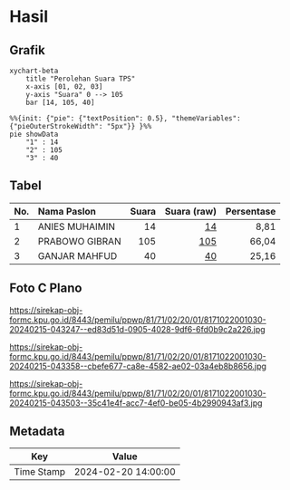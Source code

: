 # Hasil

## Grafik

```mermaid
xychart-beta
    title "Perolehan Suara TPS"
    x-axis [01, 02, 03]
    y-axis "Suara" 0 --> 105
    bar [14, 105, 40]
```

```mermaid
%%{init: {"pie": {"textPosition": 0.5}, "themeVariables": {"pieOuterStrokeWidth": "5px"}} }%%
pie showData
    "1" : 14
    "2" : 105
    "3" : 40
```

## Tabel

| No. | Nama Paslon    | Suara | Suara (raw) | Persentase |
|:--- |:-------------- | -----:| -----------:| ----------:|
| 1   | ANIES MUHAIMIN | 14    | [14][p-1]   | 8,81       |
| 2   | PRABOWO GIBRAN | 105   | [105][p-2]  | 66,04      |
| 3   | GANJAR MAHFUD  | 40    | [40][p-3]   | 25,16      |


[p-1]: https://github.com/gigit-pemilu/pemilu-2024-81-maluku/blob/main/pilpres/hitung-suara/sub/81-maluku/sub/71-kota-ambon/sub/02-sirimau/sub/2001-hative-kecil/sub/030-tps/sub/paslon-1.txt
[p-2]: https://github.com/gigit-pemilu/pemilu-2024-81-maluku/blob/main/pilpres/hitung-suara/sub/81-maluku/sub/71-kota-ambon/sub/02-sirimau/sub/2001-hative-kecil/sub/030-tps/sub/paslon-2.txt
[p-3]: https://github.com/gigit-pemilu/pemilu-2024-81-maluku/blob/main/pilpres/hitung-suara/sub/81-maluku/sub/71-kota-ambon/sub/02-sirimau/sub/2001-hative-kecil/sub/030-tps/sub/paslon-3.txt

## Foto C Plano

https://sirekap-obj-formc.kpu.go.id/8443/pemilu/ppwp/81/71/02/20/01/8171022001030-20240215-043247--ed83d51d-0905-4028-9df6-6fd0b9c2a226.jpg

https://sirekap-obj-formc.kpu.go.id/8443/pemilu/ppwp/81/71/02/20/01/8171022001030-20240215-043358--cbefe677-ca8e-4582-ae02-03a4eb8b8656.jpg

https://sirekap-obj-formc.kpu.go.id/8443/pemilu/ppwp/81/71/02/20/01/8171022001030-20240215-043503--35c41e4f-acc7-4ef0-be05-4b2990943af3.jpg


## Metadata

| Key        | Value               |
| ---------- | ------------------- |
| Time Stamp | 2024-02-20 14:00:00 |



